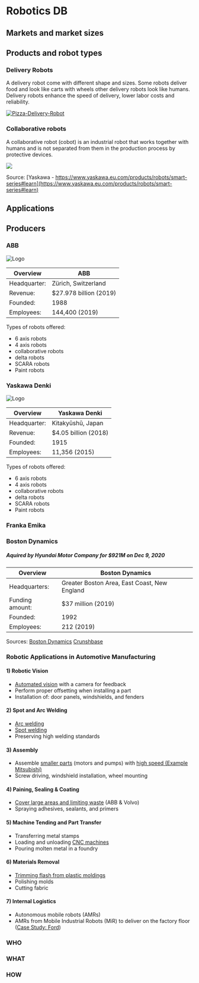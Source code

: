 # Robotics DB

## Markets and market sizes

## Products and robot types

### Delivery Robots 
A delivery robot come with different shape and sizes. Some robots deliver food and look like carts with wheels other delivery robots look like humans. 
Delivery robots enhance the speed of delivery, lower labor costs and reliability. 

<a href="https://ibb.co/k3Z01rf"><img src="https://i.ibb.co/xmZGHc0/Pizza-Delivery-Robot.jpg" alt="Pizza-Delivery-Robot" border="0"></a>

### Collaborative robots
A collaborative robot (cobot) is an industrial robot that works together with humans and is not separated from them in the production process by protective devices.

![](https://www.yaskawa.eu.com/Global%20Assets/Pictures/Products/Robotics/smartseries/Fenceless%20Production.JPG)

Source: [Yaskawa - https://www.yaskawa.eu.com/products/robots/smart-series#learn](https://www.yaskawa.eu.com/products/robots/smart-series#learn)

## Applications



## Producers

### ABB

![Logo](https://upload.wikimedia.org/wikipedia/commons/thumb/0/00/ABB_logo.svg/150px-ABB_logo.svg.png)

| Overview    | ABB 
| ----------- | -----------
| Headquarter:| Zürich, Switzerland       
| Revenue:    | $27.978 billion (2019)
| Founded:    | 1988
| Employees:  | 144,400 (2019)

Types of robots offered: 
* 6 axis robots
* 4 axis robots
* collaborative robots
* delta robots
* SCARA robots
* Paint robots


### Yaskawa Denki

![Logo](https://upload.wikimedia.org/wikipedia/commons/thumb/7/7b/Yaskawa_logo.svg/200px-Yaskawa_logo.svg.png)

| Overview    | Yaskawa Denki 
| ----------- | -----------
| Headquarter:| Kitakyūshū, Japan     
| Revenue:    | $4.05 billion (2018)
| Founded:    | 1915
| Employees:  | 11,356 (2015)

Types of robots offered:
* 6 axis robots
* 4 axis robots
* collaborative robots
* delta robots
* SCARA robots
* Paint robots

### Franka Emika

### Boston Dynamics
##### Aquired by Hyundai Motor Company for $921M on Dec 9, 2020

| Overview    | Boston Dynamics 
| ----------- | -----------
| Headquarters:| Greater Boston Area, East Coast, New England
| Funding amount:    | $37 million (2019)
| Founded:    | 1992
| Employees:  | 212 (2019)

Sources:
[Boston Dynamics](https://www.bostondynamics.com/)
[Crunshbase](https://www.crunchbase.com/organization/boston-dynamics)
### Robotic Applications in Automotive Manufacturing

#### 1) Robotic Vision

- [Automated vision](https://www.roboticstomorrow.com/article/2014/07/automated-vision-inspection-and-parts-traceability-in-automotive-assembly-process/4410/) with a camera for feedback
- Perform proper offsetting when installing a part
- Installation of: door panels, windshields, and fenders

#### 2) Spot and Arc Welding

- [Arc welding](https://www.youtube.com/watch?v=HUU3HdxOqZs)
- [Spot welding](https://www.youtube.com/watch?v=v5wcRRdkrsU)
- Preserving high welding standards 

#### 3) Assembly

- Assemble [smaller parts](https://www.automate.org/industry-insights/small-assembly-robots-with-big-gains) (motors and pumps) with [high speed (Example Mitsubishi)](https://www.youtube.com/watch?v=Hp3rN6_AS8k) 
- Screw driving, windshield installation, wheel mounting

#### 4) Paining, Sealing & Coating

- [Cover large areas and limiting waste](https://www.youtube.com/watch?v=97KLjusbP2Y) (ABB & Volvo)
- Spraying adhesives, sealants, and primers

#### 5) Machine Tending and Part Transfer

- Transferring metal stamps
- Loading and unloading [CNC machines](https://meshautomationinc.com/robotic-machine-tending/cnc-load-and-unload/)
- Pouring molten metal in a foundry

#### 6) Materials Removal

- [Trimming flash from plastic moldings](https://www.youtube.com/watch?v=QvPZhCkR3SU)
- Polishing molds
- Cutting fabric

#### 7) Internal Logistics

- Autonomous mobile robots (AMRs)
- AMRs from Mobile Industrial Robots (MiR) to deliver on the factory floor ([Case Study: Ford](https://www.roboticsbusinessreview.com/case_studies/case-study-why-ford-deployed-amrs-to-automate-spanish-factory/))


### WHO

### WHAT

### HOW
